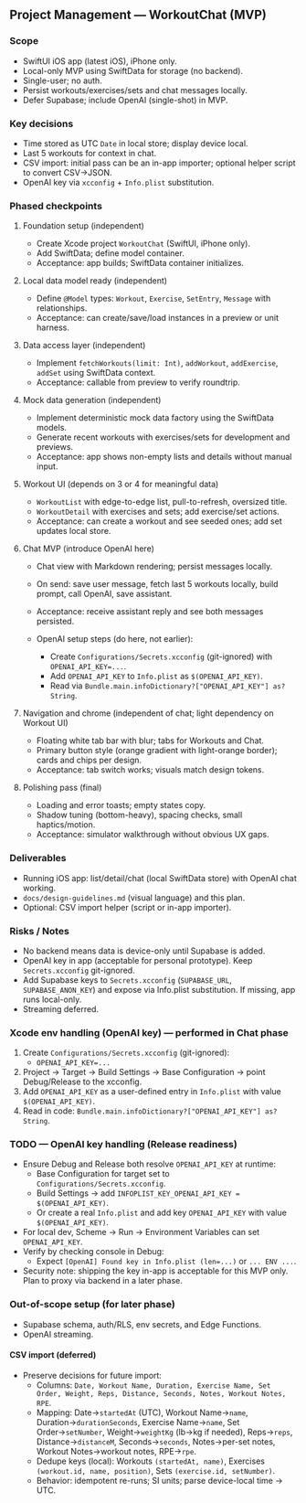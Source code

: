## Project Management — WorkoutChat (MVP)

### Scope

- SwiftUI iOS app (latest iOS), iPhone only.
- Local-only MVP using SwiftData for storage (no backend).
- Single-user; no auth.
- Persist workouts/exercises/sets and chat messages locally.
- Defer Supabase; include OpenAI (single-shot) in MVP.

### Key decisions

- Time stored as UTC `Date` in local store; display device local.
- Last 5 workouts for context in chat.
- CSV import: initial pass can be an in-app importer; optional helper script to convert CSV→JSON.
- OpenAI key via `xcconfig` + `Info.plist` substitution.

### Phased checkpoints

1. Foundation setup (independent)

   - Create Xcode project `WorkoutChat` (SwiftUI, iPhone only).
   - Add SwiftData; define model container.
   - Acceptance: app builds; SwiftData container initializes.

2. Local data model ready (independent)

   - Define `@Model` types: `Workout`, `Exercise`, `SetEntry`, `Message` with relationships.
   - Acceptance: can create/save/load instances in a preview or unit harness.

3. Data access layer (independent)

   - Implement `fetchWorkouts(limit: Int)`, `addWorkout`, `addExercise`, `addSet` using SwiftData context.
   - Acceptance: callable from preview to verify roundtrip.

4. Mock data generation (independent)

   - Implement deterministic mock data factory using the SwiftData models.
   - Generate recent workouts with exercises/sets for development and previews.
   - Acceptance: app shows non-empty lists and details without manual input.

5. Workout UI (depends on 3 or 4 for meaningful data)

   - `WorkoutList` with edge-to-edge list, pull-to-refresh, oversized title.
   - `WorkoutDetail` with exercises and sets; add exercise/set actions.
   - Acceptance: can create a workout and see seeded ones; add set updates local store.

6. Chat MVP (introduce OpenAI here)

   - Chat view with Markdown rendering; persist messages locally.
   - On send: save user message, fetch last 5 workouts locally, build prompt, call OpenAI, save assistant.
   - Acceptance: receive assistant reply and see both messages persisted.

   - OpenAI setup steps (do here, not earlier):
     - Create `Configurations/Secrets.xcconfig` (git-ignored) with `OPENAI_API_KEY=...`.
     - Add `OPENAI_API_KEY` to `Info.plist` as `$(OPENAI_API_KEY)`.
     - Read via `Bundle.main.infoDictionary?["OPENAI_API_KEY"] as? String`.

7. Navigation and chrome (independent of chat; light dependency on Workout UI)

   - Floating white tab bar with blur; tabs for Workouts and Chat.
   - Primary button style (orange gradient with light-orange border); cards and chips per design.
   - Acceptance: tab switch works; visuals match design tokens.

8. Polishing pass (final)

   - Loading and error toasts; empty states copy.
   - Shadow tuning (bottom-heavy), spacing checks, small haptics/motion.
   - Acceptance: simulator walkthrough without obvious UX gaps.

### Deliverables

- Running iOS app: list/detail/chat (local SwiftData store) with OpenAI chat working.
- `docs/design-guidelines.md` (visual language) and this plan.
- Optional: CSV import helper (script or in-app importer).

### Risks / Notes

- No backend means data is device-only until Supabase is added.
- OpenAI key in app (acceptable for personal prototype). Keep `Secrets.xcconfig` git-ignored.
- Add Supabase keys to `Secrets.xcconfig` (`SUPABASE_URL`, `SUPABASE_ANON_KEY`) and expose via Info.plist substitution. If missing, app runs local-only.
- Streaming deferred.

### Xcode env handling (OpenAI key) — performed in Chat phase

1. Create `Configurations/Secrets.xcconfig` (git-ignored):
   - `OPENAI_API_KEY=...`
2. Project → Target → Build Settings → Base Configuration → point Debug/Release to the xcconfig.
3. Add `OPENAI_API_KEY` as a user-defined entry in `Info.plist` with value `$(OPENAI_API_KEY)`.
4. Read in code: `Bundle.main.infoDictionary?["OPENAI_API_KEY"] as? String`.

### TODO — OpenAI key handling (Release readiness)

- Ensure Debug and Release both resolve `OPENAI_API_KEY` at runtime:
  - Base Configuration for target set to `Configurations/Secrets.xcconfig`.
  - Build Settings → add `INFOPLIST_KEY_OPENAI_API_KEY = $(OPENAI_API_KEY)`.
  - Or create a real `Info.plist` and add key `OPENAI_API_KEY` with value `$(OPENAI_API_KEY)`.
- For local dev, Scheme → Run → Environment Variables can set `OPENAI_API_KEY`.
- Verify by checking console in Debug:
  - Expect `[OpenAI] Found key in Info.plist (len=...)` or `... ENV ...`.
- Security note: shipping the key in-app is acceptable for this MVP only. Plan to proxy via backend in a later phase.

### Out-of-scope setup (for later phase)

- Supabase schema, auth/RLS, env secrets, and Edge Functions.
- OpenAI streaming.

#### CSV import (deferred)

- Preserve decisions for future import:
  - Columns: `Date, Workout Name, Duration, Exercise Name, Set Order, Weight, Reps, Distance, Seconds, Notes, Workout Notes, RPE`.
  - Mapping: Date→`startedAt` (UTC), Workout Name→`name`, Duration→`durationSeconds`, Exercise Name→`name`, Set Order→`setNumber`, Weight→`weightKg` (lb→kg if needed), Reps→`reps`, Distance→`distanceM`, Seconds→`seconds`, Notes→per-set notes, Workout Notes→workout notes, RPE→`rpe`.
  - Dedupe keys (local): Workouts `(startedAt, name)`, Exercises `(workout.id, name, position)`, Sets `(exercise.id, setNumber)`.
  - Behavior: idempotent re-runs; SI units; parse device-local time → UTC.
